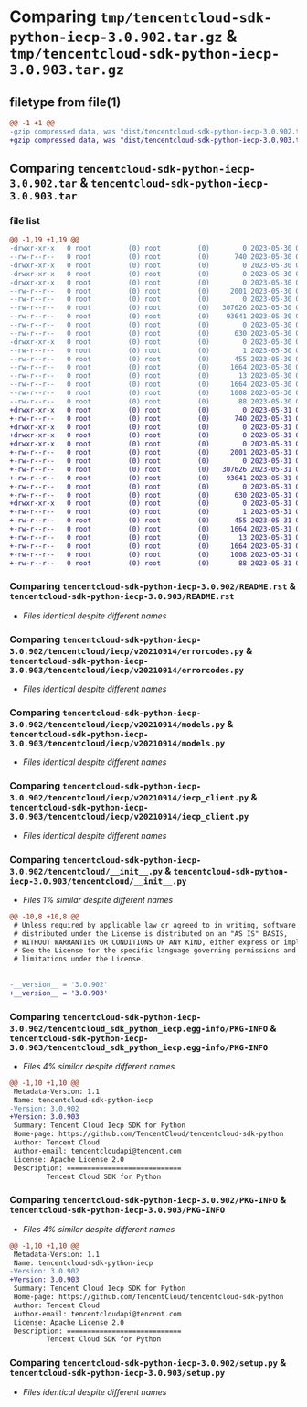 # Comparing `tmp/tencentcloud-sdk-python-iecp-3.0.902.tar.gz` & `tmp/tencentcloud-sdk-python-iecp-3.0.903.tar.gz`

## filetype from file(1)

```diff
@@ -1 +1 @@
-gzip compressed data, was "dist/tencentcloud-sdk-python-iecp-3.0.902.tar", last modified: Tue May 30 00:25:11 2023, max compression
+gzip compressed data, was "dist/tencentcloud-sdk-python-iecp-3.0.903.tar", last modified: Wed May 31 02:13:25 2023, max compression
```

## Comparing `tencentcloud-sdk-python-iecp-3.0.902.tar` & `tencentcloud-sdk-python-iecp-3.0.903.tar`

### file list

```diff
@@ -1,19 +1,19 @@
-drwxr-xr-x   0 root         (0) root         (0)        0 2023-05-30 00:25:11.000000 tencentcloud-sdk-python-iecp-3.0.902/
--rw-r--r--   0 root         (0) root         (0)      740 2023-05-30 00:25:11.000000 tencentcloud-sdk-python-iecp-3.0.902/README.rst
-drwxr-xr-x   0 root         (0) root         (0)        0 2023-05-30 00:25:11.000000 tencentcloud-sdk-python-iecp-3.0.902/tencentcloud/
-drwxr-xr-x   0 root         (0) root         (0)        0 2023-05-30 00:25:11.000000 tencentcloud-sdk-python-iecp-3.0.902/tencentcloud/iecp/
-drwxr-xr-x   0 root         (0) root         (0)        0 2023-05-30 00:25:11.000000 tencentcloud-sdk-python-iecp-3.0.902/tencentcloud/iecp/v20210914/
--rw-r--r--   0 root         (0) root         (0)     2001 2023-05-30 00:25:11.000000 tencentcloud-sdk-python-iecp-3.0.902/tencentcloud/iecp/v20210914/errorcodes.py
--rw-r--r--   0 root         (0) root         (0)        0 2023-05-30 00:25:11.000000 tencentcloud-sdk-python-iecp-3.0.902/tencentcloud/iecp/v20210914/__init__.py
--rw-r--r--   0 root         (0) root         (0)   307626 2023-05-30 00:25:11.000000 tencentcloud-sdk-python-iecp-3.0.902/tencentcloud/iecp/v20210914/models.py
--rw-r--r--   0 root         (0) root         (0)    93641 2023-05-30 00:25:11.000000 tencentcloud-sdk-python-iecp-3.0.902/tencentcloud/iecp/v20210914/iecp_client.py
--rw-r--r--   0 root         (0) root         (0)        0 2023-05-30 00:25:11.000000 tencentcloud-sdk-python-iecp-3.0.902/tencentcloud/iecp/__init__.py
--rw-r--r--   0 root         (0) root         (0)      630 2023-05-30 00:25:11.000000 tencentcloud-sdk-python-iecp-3.0.902/tencentcloud/__init__.py
-drwxr-xr-x   0 root         (0) root         (0)        0 2023-05-30 00:25:11.000000 tencentcloud-sdk-python-iecp-3.0.902/tencentcloud_sdk_python_iecp.egg-info/
--rw-r--r--   0 root         (0) root         (0)        1 2023-05-30 00:25:11.000000 tencentcloud-sdk-python-iecp-3.0.902/tencentcloud_sdk_python_iecp.egg-info/dependency_links.txt
--rw-r--r--   0 root         (0) root         (0)      455 2023-05-30 00:25:11.000000 tencentcloud-sdk-python-iecp-3.0.902/tencentcloud_sdk_python_iecp.egg-info/SOURCES.txt
--rw-r--r--   0 root         (0) root         (0)     1664 2023-05-30 00:25:11.000000 tencentcloud-sdk-python-iecp-3.0.902/tencentcloud_sdk_python_iecp.egg-info/PKG-INFO
--rw-r--r--   0 root         (0) root         (0)       13 2023-05-30 00:25:11.000000 tencentcloud-sdk-python-iecp-3.0.902/tencentcloud_sdk_python_iecp.egg-info/top_level.txt
--rw-r--r--   0 root         (0) root         (0)     1664 2023-05-30 00:25:11.000000 tencentcloud-sdk-python-iecp-3.0.902/PKG-INFO
--rw-r--r--   0 root         (0) root         (0)     1008 2023-05-30 00:25:11.000000 tencentcloud-sdk-python-iecp-3.0.902/setup.py
--rw-r--r--   0 root         (0) root         (0)       88 2023-05-30 00:25:11.000000 tencentcloud-sdk-python-iecp-3.0.902/setup.cfg
+drwxr-xr-x   0 root         (0) root         (0)        0 2023-05-31 02:13:25.000000 tencentcloud-sdk-python-iecp-3.0.903/
+-rw-r--r--   0 root         (0) root         (0)      740 2023-05-31 02:13:25.000000 tencentcloud-sdk-python-iecp-3.0.903/README.rst
+drwxr-xr-x   0 root         (0) root         (0)        0 2023-05-31 02:13:25.000000 tencentcloud-sdk-python-iecp-3.0.903/tencentcloud/
+drwxr-xr-x   0 root         (0) root         (0)        0 2023-05-31 02:13:25.000000 tencentcloud-sdk-python-iecp-3.0.903/tencentcloud/iecp/
+drwxr-xr-x   0 root         (0) root         (0)        0 2023-05-31 02:13:25.000000 tencentcloud-sdk-python-iecp-3.0.903/tencentcloud/iecp/v20210914/
+-rw-r--r--   0 root         (0) root         (0)     2001 2023-05-31 02:13:25.000000 tencentcloud-sdk-python-iecp-3.0.903/tencentcloud/iecp/v20210914/errorcodes.py
+-rw-r--r--   0 root         (0) root         (0)        0 2023-05-31 02:13:25.000000 tencentcloud-sdk-python-iecp-3.0.903/tencentcloud/iecp/v20210914/__init__.py
+-rw-r--r--   0 root         (0) root         (0)   307626 2023-05-31 02:13:25.000000 tencentcloud-sdk-python-iecp-3.0.903/tencentcloud/iecp/v20210914/models.py
+-rw-r--r--   0 root         (0) root         (0)    93641 2023-05-31 02:13:25.000000 tencentcloud-sdk-python-iecp-3.0.903/tencentcloud/iecp/v20210914/iecp_client.py
+-rw-r--r--   0 root         (0) root         (0)        0 2023-05-31 02:13:25.000000 tencentcloud-sdk-python-iecp-3.0.903/tencentcloud/iecp/__init__.py
+-rw-r--r--   0 root         (0) root         (0)      630 2023-05-31 02:13:25.000000 tencentcloud-sdk-python-iecp-3.0.903/tencentcloud/__init__.py
+drwxr-xr-x   0 root         (0) root         (0)        0 2023-05-31 02:13:25.000000 tencentcloud-sdk-python-iecp-3.0.903/tencentcloud_sdk_python_iecp.egg-info/
+-rw-r--r--   0 root         (0) root         (0)        1 2023-05-31 02:13:25.000000 tencentcloud-sdk-python-iecp-3.0.903/tencentcloud_sdk_python_iecp.egg-info/dependency_links.txt
+-rw-r--r--   0 root         (0) root         (0)      455 2023-05-31 02:13:25.000000 tencentcloud-sdk-python-iecp-3.0.903/tencentcloud_sdk_python_iecp.egg-info/SOURCES.txt
+-rw-r--r--   0 root         (0) root         (0)     1664 2023-05-31 02:13:25.000000 tencentcloud-sdk-python-iecp-3.0.903/tencentcloud_sdk_python_iecp.egg-info/PKG-INFO
+-rw-r--r--   0 root         (0) root         (0)       13 2023-05-31 02:13:25.000000 tencentcloud-sdk-python-iecp-3.0.903/tencentcloud_sdk_python_iecp.egg-info/top_level.txt
+-rw-r--r--   0 root         (0) root         (0)     1664 2023-05-31 02:13:25.000000 tencentcloud-sdk-python-iecp-3.0.903/PKG-INFO
+-rw-r--r--   0 root         (0) root         (0)     1008 2023-05-31 02:13:25.000000 tencentcloud-sdk-python-iecp-3.0.903/setup.py
+-rw-r--r--   0 root         (0) root         (0)       88 2023-05-31 02:13:25.000000 tencentcloud-sdk-python-iecp-3.0.903/setup.cfg
```

### Comparing `tencentcloud-sdk-python-iecp-3.0.902/README.rst` & `tencentcloud-sdk-python-iecp-3.0.903/README.rst`

 * *Files identical despite different names*

### Comparing `tencentcloud-sdk-python-iecp-3.0.902/tencentcloud/iecp/v20210914/errorcodes.py` & `tencentcloud-sdk-python-iecp-3.0.903/tencentcloud/iecp/v20210914/errorcodes.py`

 * *Files identical despite different names*

### Comparing `tencentcloud-sdk-python-iecp-3.0.902/tencentcloud/iecp/v20210914/models.py` & `tencentcloud-sdk-python-iecp-3.0.903/tencentcloud/iecp/v20210914/models.py`

 * *Files identical despite different names*

### Comparing `tencentcloud-sdk-python-iecp-3.0.902/tencentcloud/iecp/v20210914/iecp_client.py` & `tencentcloud-sdk-python-iecp-3.0.903/tencentcloud/iecp/v20210914/iecp_client.py`

 * *Files identical despite different names*

### Comparing `tencentcloud-sdk-python-iecp-3.0.902/tencentcloud/__init__.py` & `tencentcloud-sdk-python-iecp-3.0.903/tencentcloud/__init__.py`

 * *Files 1% similar despite different names*

```diff
@@ -10,8 +10,8 @@
 # Unless required by applicable law or agreed to in writing, software
 # distributed under the License is distributed on an "AS IS" BASIS,
 # WITHOUT WARRANTIES OR CONDITIONS OF ANY KIND, either express or implied.
 # See the License for the specific language governing permissions and
 # limitations under the License.
 
 
-__version__ = '3.0.902'
+__version__ = '3.0.903'
```

### Comparing `tencentcloud-sdk-python-iecp-3.0.902/tencentcloud_sdk_python_iecp.egg-info/PKG-INFO` & `tencentcloud-sdk-python-iecp-3.0.903/tencentcloud_sdk_python_iecp.egg-info/PKG-INFO`

 * *Files 4% similar despite different names*

```diff
@@ -1,10 +1,10 @@
 Metadata-Version: 1.1
 Name: tencentcloud-sdk-python-iecp
-Version: 3.0.902
+Version: 3.0.903
 Summary: Tencent Cloud Iecp SDK for Python
 Home-page: https://github.com/TencentCloud/tencentcloud-sdk-python
 Author: Tencent Cloud
 Author-email: tencentcloudapi@tencent.com
 License: Apache License 2.0
 Description: ============================
         Tencent Cloud SDK for Python
```

### Comparing `tencentcloud-sdk-python-iecp-3.0.902/PKG-INFO` & `tencentcloud-sdk-python-iecp-3.0.903/PKG-INFO`

 * *Files 4% similar despite different names*

```diff
@@ -1,10 +1,10 @@
 Metadata-Version: 1.1
 Name: tencentcloud-sdk-python-iecp
-Version: 3.0.902
+Version: 3.0.903
 Summary: Tencent Cloud Iecp SDK for Python
 Home-page: https://github.com/TencentCloud/tencentcloud-sdk-python
 Author: Tencent Cloud
 Author-email: tencentcloudapi@tencent.com
 License: Apache License 2.0
 Description: ============================
         Tencent Cloud SDK for Python
```

### Comparing `tencentcloud-sdk-python-iecp-3.0.902/setup.py` & `tencentcloud-sdk-python-iecp-3.0.903/setup.py`

 * *Files identical despite different names*

